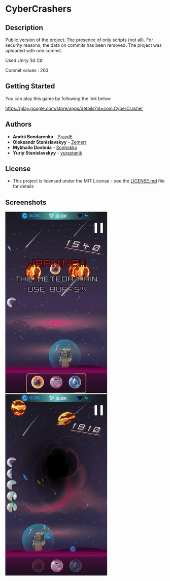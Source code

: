 # CyberCrashers

## Description

Public version of the project. The presence of only scripts (not all).
For security reasons, the data on commits has been removed. The project was uploaded with one commit.

Used Unity 3d
C#

Commit values : 263 

## Getting Started
You can play this game by following the link below


https://play.google.com/store/apps/details?id=com.CyberCrasher

## Authors

* **Andrii Bondarenko** - [PraydE](https://github.com/PraydE007)
* **Oleksandr Stanislavskyy** - [Zemerr](https://github.com/Zemerr)
* **Mykhailo Dovbnia** - [Sonhokko](https://github.com/Sonhokko)
* **Yuriy Stanislavskyy** - [yurastanik](https://github.com/yurastanik)

## License

* This project is licensed under the MIT License - see the [LICENSE.md](LICENSE.md) file for details


## Screenshots

![](scrn1.jpg)
![](scrn2.jpg)
